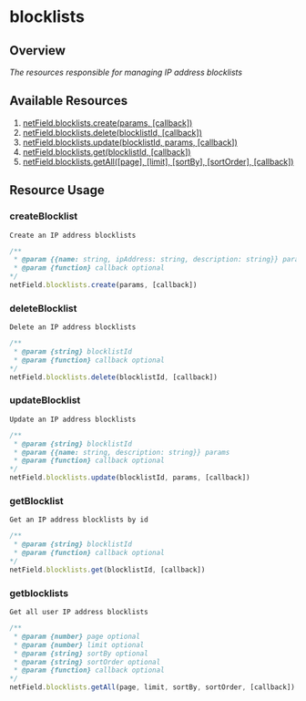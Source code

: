 # blocklists

## Overview
*The resources responsible for managing IP address blocklists*

## Available Resources

1. [netField.blocklists.create(params, [callback])](#createBlocklist)
2. [netField.blocklists.delete(blocklistId, [callback])](#deleteBlocklist)
3. [netField.blocklists.update(blocklistId, params, [callback])](#updateBlocklist)
4. [netField.blocklists.get(blocklistId, [callback])](#getBlocklist)
5. [netField.blocklists.getAll([page], [limit], [sortBy], [sortOrder], [callback])](#getblocklists)

## Resource Usage

### createBlocklist

    Create an IP address blocklists

```javascript
/**
 * @param {{name: string, ipAddress: string, description: string}} params
 * @param {function} callback optional
*/
netField.blocklists.create(params, [callback])
```

### deleteBlocklist

    Delete an IP address blocklists

```javascript
/**
 * @param {string} blocklistId
 * @param {function} callback optional
*/
netField.blocklists.delete(blocklistId, [callback])
```

### updateBlocklist

    Update an IP address blocklists

```javascript
/**
 * @param {string} blocklistId
 * @param {{name: string, description: string}} params
 * @param {function} callback optional
*/
netField.blocklists.update(blocklistId, params, [callback])
```

### getBlocklist

    Get an IP address blocklists by id

```javascript
/**
 * @param {string} blocklistId
 * @param {function} callback optional
*/
netField.blocklists.get(blocklistId, [callback])
```

### getblocklists

    Get all user IP address blocklists

```javascript
/**
 * @param {number} page optional
 * @param {number} limit optional
 * @param {string} sortBy optional
 * @param {string} sortOrder optional
 * @param {function} callback optional
*/
netField.blocklists.getAll(page, limit, sortBy, sortOrder, [callback])
```
